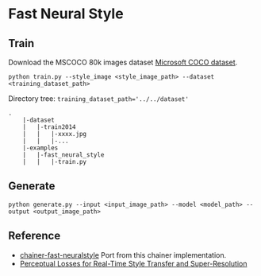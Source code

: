 # Fast Neural Style

## Train
Download the MSCOCO 80k images dataset [Microsoft COCO dataset](http://mscoco.org/dataset/#download).
```
python train.py --style_image <style_image_path> --dataset <training_dataset_path>
```
Directory tree: ```training_dataset_path='../../dataset'```
```
.
	|-dataset
	|	|-train2014
	|	|	|-xxxx.jpg
	|	|	|-...
	|-examples
	|	|-fast_neural_style
	|	|	|-train.py
```

## Generate
```
python generate.py --input <input_image_path> --model <model_path> --output <output_image_path>
```

## Reference
- [chainer-fast-neuralstyle](https://github.com/yusuketomoto/chainer-fast-neuralstyle) Port from this chainer implementation.
- [Perceptual Losses for Real-Time Style Transfer and Super-Resolution](http://arxiv.org/abs/1603.08155)
